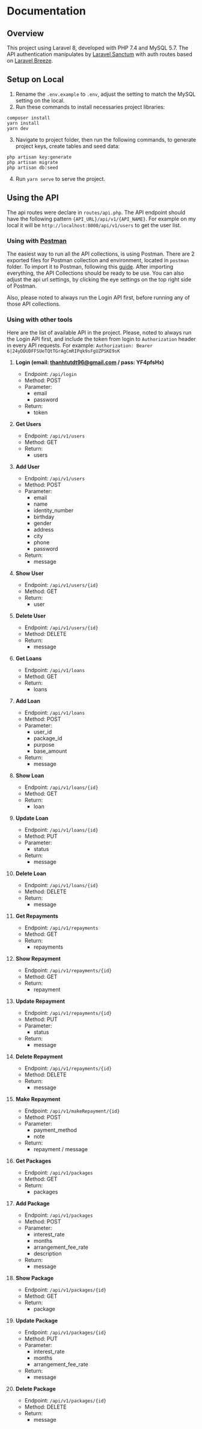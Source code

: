 # Documentation

## Overview

This project using Laravel 8, developed with PHP 7.4 and MySQL 5.7. The API authentication manipulates
by [Laravel Sanctum](https://laravel.com/docs/8.x/sanctum#introduction)
with auth routes based on [Laravel Breeze](https://laravel.com/docs/8.x/starter-kits#laravel-breeze).

## Setup on Local

1. Rename the `.env.example` to `.env`, adjust the setting to match the MySQL setting on the local.
2. Run these commands to install necessaries project libraries:

```angular2html
composer install
yarn install
yarn dev
```

3. Navigate to project folder, then run the following commands, to generate project keys, create tables and seed data:

```angular2html
php artisan key:generate
php artisan migrate
php artisan db:seed
```

4. Run `yarn serve` to serve the project.

## Using the API

The api routes were declare in `routes/api.php`. The API endpoint should have the following
pattern `{API_URL}/api/v1/{API_NAME}`. For example on my local it will be `http://localhost:8000/api/v1/users` to get
the user list.

### Using with [Postman](https://www.postman.com/downloads/)

The easiest way to run all the API collections, is using Postman. There are 2 exported files for Postman collection and
environment, located in `postman` folder. To import it to Postman, following
this [guide](https://learning.postman.com/docs/getting-started/importing-and-exporting-data/). After importing
everything, the API Collections should be ready to be use. You can also adjust the api url settings, by clicking the eye
settings on the top right side of Postman.

Also, please noted to always run the Login API first, before running any of those API collections.

### Using with other tools

Here are the list of available API in the project. Please, noted to always run the Login API first, and include the
token from login to `Authorization`
header in every API requests. For example: `Authorization: Bearer 6|24yDDUDFFSUeTQtTGrAgCmRIPqk9sFgUZPSKE9sK`

1. **Login (email: thanhtutdt96@gmail.com / pass: YF4pfsHx)**
    - Endpoint: `/api/login`
    - Method: POST
    - Parameter:
        - email
        - password
    - Return:
        - token

2. **Get Users**
    - Endpoint: `/api/v1/users`
    - Method: GET
    - Return:
        - users

3. **Add User**
    - Endpoint: `/api/v1/users`
    - Method: POST
    - Parameter:
        - email
        - name
        - identity_number
        - birthday
        - gender
        - address
        - city
        - phone
        - password
    - Return:
        - message

4. **Show User**
    - Endpoint: `/api/v1/users/{id}`
    - Method: GET
    - Return:
        - user

5. **Delete User**
    - Endpoint: `/api/v1/users/{id}`
    - Method: DELETE
    - Return:
        - message

6. **Get Loans**
    - Endpoint: `/api/v1/loans`
    - Method: GET
    - Return:
        - loans

7. **Add Loan**
    - Endpoint: `/api/v1/loans`
    - Method: POST
    - Parameter:
        - user_id
        - package_id
        - purpose
        - base_amount
    - Return:
        - message

8. **Show Loan**
    - Endpoint: `/api/v1/loans/{id}`
    - Method: GET
    - Return:
        - loan

9. **Update Loan**
    - Endpoint: `/api/v1/loans/{id}`
    - Method: PUT
    - Parameter:
        - status
    - Return:
        - message

10. **Delete Loan**
    - Endpoint: `/api/v1/loans/{id}`
    - Method: DELETE
    - Return:
        - message

11. **Get Repayments**
    - Endpoint: `/api/v1/repayments`
    - Method: GET
    - Return:
        - repayments

12. **Show Repayment**
    - Endpoint: `/api/v1/repayments/{id}`
    - Method: GET
    - Return:
        - repayment

9. **Update Repayment**
    - Endpoint: `/api/v1/repayments/{id}`
    - Method: PUT
    - Parameter:
        - status
    - Return:
        - message

10. **Delete Repayment**
    - Endpoint: `/api/v1/repayments/{id}`
    - Method: DELETE
    - Return:
        - message

11. **Make Repayment**
    - Endpoint: `/api/v1/makeRepayment/{id}`
    - Method: POST
    - Parameter:
        - payment_method
        - note
    - Return:
        - repayment / message

12. **Get Packages**
    - Endpoint: `/api/v1/packages`
    - Method: GET
    - Return:
        - packages

13. **Add Package**
    - Endpoint: `/api/v1/packages`
    - Method: POST
    - Parameter:
        - interest_rate
        - months
        - arrangement_fee_rate
        - description
    - Return:
        - message

14. **Show Package**
    - Endpoint: `/api/v1/packages/{id}`
    - Method: GET
    - Return:
        - package

15. **Update Package**
    - Endpoint: `/api/v1/packages/{id}`
    - Method: PUT
    - Parameter:
        - interest_rate
        - months
        - arrangement_fee_rate
    - Return:
        - message

16. **Delete Package**
    - Endpoint: `/api/v1/packages/{id}`
    - Method: DELETE
    - Return:
        - message
    

